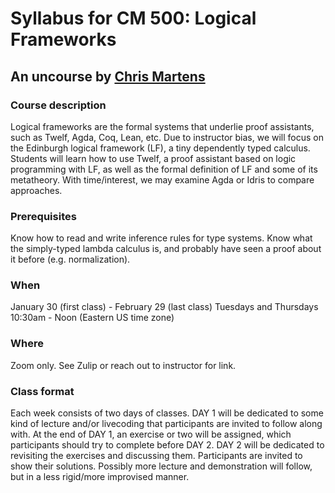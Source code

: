 # Syllabus for CM 500: Logical Frameworks
## An uncourse by [Chris Martens](https://khoury.northeastern.edu/~cmartens)

### Course description
Logical frameworks are the formal systems that underlie proof assistants, such as Twelf, Agda, Coq, Lean, etc. Due to instructor bias, we will focus on the Edinburgh logical framework (LF), a tiny dependently typed calculus. Students will learn how to use Twelf, a proof assistant based on logic programming with LF, as well as the formal definition of LF and some of its metatheory. With time/interest, we may examine Agda or Idris to compare approaches.


### Prerequisites
Know how to read and write inference rules for type systems. Know what the simply-typed lambda calculus is, and probably have seen a proof about it before (e.g. normalization).


### When
January 30 (first class) - February 29 (last class)
Tuesdays and Thursdays
10:30am - Noon (Eastern US time zone)

### Where
Zoom only. See Zulip or reach out to instructor for link.

### Class format
Each week consists of two days of classes.
DAY 1 will be dedicated to some kind of lecture and/or livecoding that participants are invited to follow along with.
At the end of DAY 1, an exercise or two will be assigned, which participants should try to complete before DAY 2.
DAY 2 will be dedicated to revisiting the exercises and discussing them. Participants are invited to show their solutions. Possibly more lecture and demonstration will follow, but in a less rigid/more improvised manner.

